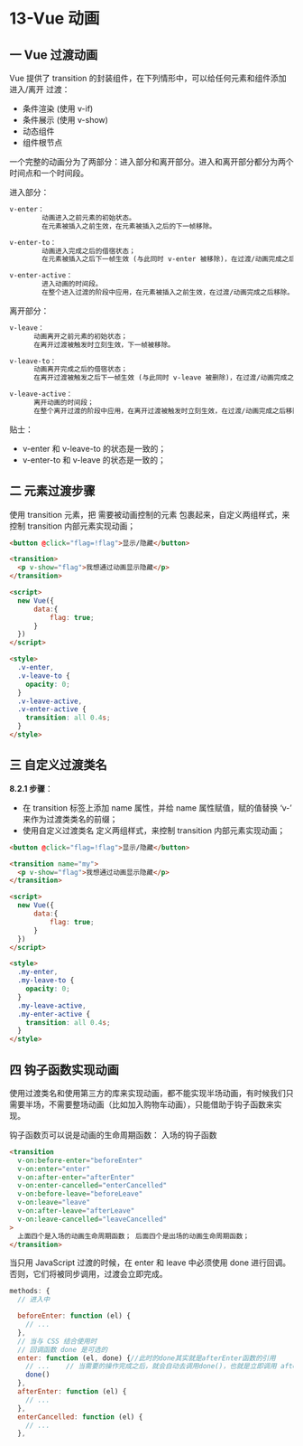 # 13-Vue 动画

## 一 Vue 过渡动画

Vue 提供了 transition 的封装组件，在下列情形中，可以给任何元素和组件添加 进入/离开 过渡：

- 条件渲染 (使用 v-if)
- 条件展示 (使用 v-show)
- 动态组件
- 组件根节点

一个完整的动画分为了两部分：进入部分和离开部分。进入和离开部分都分为两个时间点和一个时间段。

进入部分：

```txt
v-enter：
        动画进入之前元素的初始状态。
        在元素被插入之前生效，在元素被插入之后的下一帧移除。

v-enter-to：
        动画进入完成之后的借宿状态；
        在元素被插入之后下一帧生效 (与此同时 v-enter 被移除)，在过渡/动画完成之后移除。

v-enter-active：
        进入动画的时间段。
        在整个进入过渡的阶段中应用，在元素被插入之前生效，在过渡/动画完成之后移除。这个类可以被用来定义进入过渡的过程时间，延迟和曲线函数。
```

离开部分：

```txt
v-leave：
      动画离开之前元素的初始状态；
      在离开过渡被触发时立刻生效，下一帧被移除。

v-leave-to：
      动画离开完成之后的借宿状态；
      在离开过渡被触发之后下一帧生效 (与此同时 v-leave 被删除)，在过渡/动画完成之后移除。

v-leave-active：
      离开动画的时间段；
      在整个离开过渡的阶段中应用，在离开过渡被触发时立刻生效，在过渡/动画完成之后移除。这个类可以被用来定义离开过渡的过程时间，延迟和曲线函数。
```

贴士：

- v-enter 和 v-leave-to 的状态是一致的；
- v-enter-to 和 v-leave 的状态是一致的；

## 二 元素过渡步骤

使用 transition 元素，把 需要被动画控制的元素 包裹起来，自定义两组样式，来控制 transition 内部元素实现动画；

```html
<button @click="flag=!flag">显示/隐藏</button>

<transition>
  <p v-show="flag">我想通过动画显示隐藏</p>
</transition>

<script>
  new Vue({
      data:{
          flag: true;
      }
  })
</script>

<style>
  .v-enter,
  .v-leave-to {
    opacity: 0;
  }
  .v-leave-active,
  .v-enter-active {
    transition: all 0.4s;
  }
</style>
```

## 三 自定义过渡类名

**8.2.1 步骤**：

- 在 transition 标签上添加 name 属性，并给 name 属性赋值，赋的值替换 ‘v-’ 来作为过渡类类名的前缀；
- 使用自定义过渡类名 定义两组样式，来控制 transition 内部元素实现动画；

```html
<button @click="flag=!flag">显示/隐藏</button>

<transition name="my">
  <p v-show="flag">我想通过动画显示隐藏</p>
</transition>

<script>
  new Vue({
      data:{
          flag: true;
      }
  })
</script>

<style>
  .my-enter,
  .my-leave-to {
    opacity: 0;
  }
  .my-leave-active,
  .my-enter-active {
    transition: all 0.4s;
  }
</style>
```

## 四 钩子函数实现动画

使用过渡类名和使用第三方的库来实现动画，都不能实现半场动画，有时候我们只需要半场，不需要整场动画（比如加入购物车动画），只能借助于钩子函数来实现。

钩子函数页可以说是动画的生命周期函数：
入场的钩子函数

```html
<transition
  v-on:before-enter="beforeEnter"
  v-on:enter="enter"
  v-on:after-enter="afterEnter"
  v-on:enter-cancelled="enterCancelled"
  v-on:before-leave="beforeLeave"
  v-on:leave="leave"
  v-on:after-leave="afterLeave"
  v-on:leave-cancelled="leaveCancelled"
>
  上面四个是入场的动画生命周期函数； 后面四个是出场的动画生命周期函数；
</transition>
```

当只用 JavaScript 过渡的时候，在 enter 和 leave 中必须使用 done 进行回调。否则，它们将被同步调用，过渡会立即完成。

```js
methods: {
  // 进入中

  beforeEnter: function (el) {
    // ...
  },
  // 当与 CSS 结合使用时
  // 回调函数 done 是可选的
  enter: function (el, done) {//此时的done其实就是afterEnter函数的引用
    // ...    // 当需要的操作完成之后，就会自动去调用done()，也就是立即调用 afterEnter函数；
    done()
  },
  afterEnter: function (el) {
    // ...
  },
  enterCancelled: function (el) {
    // ...
  },
```
